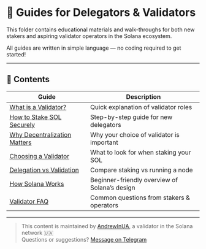 # 📖 Guides for Delegators & Validators 

This folder contains educational materials and walk-throughs for both new stakers and aspiring validator operators in the Solana ecosystem.

All guides are written in simple language — no coding required to get started!

---

## 🧭 Contents

| Guide | Description |
|-------|-------------|
| [What is a Validator?](what-is-a-validator.md) | Quick explanation of validator roles |
| [How to Stake SOL Securely](how-to-stake.md) | Step-by-step guide for new delegators |
| [Why Decentralization Matters](why-decentralization.md) | Why your choice of validator is important |
| [Choosing a Validator](choosing-validator.md) | What to look for when staking your SOL |
| [Delegation vs Validation](delegation-vs-validation.md) | Compare staking vs running a node |
| [How Solana Works](how-solana-works.md) | Beginner-friendly overview of Solana’s design |
| [Validator FAQ](validator-faq.md) | Common questions from stakers & operators |

---

> This content is maintained by [AndrewInUA](https://andrewinua.com), a validator in the Solana network 🇺🇦  
> Questions or suggestions? [Message on Telegram](https://t.me/AndrewInUA)
